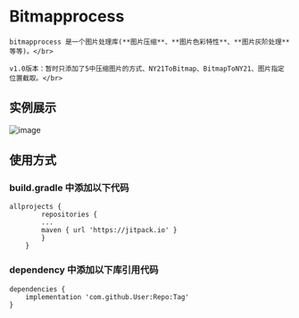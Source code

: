 # Bitmapprocess

    bitmapprocess 是一个图片处理库(**图片压缩**、**图片色彩特性**、**图片灰阶处理**等等)。</br>
    
    v1.0版本：暂时只添加了5中压缩图片的方式、NY21ToBitmap、BitmapToNY21、图片指定位置截取。</br>
    
## 实例展示

![image](https://github.com/linhaojian/Bitmapprocess/blob/master/video/bitmapprocess.gif)
    
## 使用方式
  ### build.gradle 中添加以下代码
   
	allprojects {
       		repositories {
          	...
          	maven { url 'https://jitpack.io' }
        	}
      	}
   
   
   ### dependency 中添加以下库引用代码
    
	dependencies {
		implementation 'com.github.User:Repo:Tag'
	}
   
   
   

